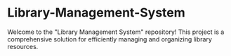 # Library-Management-System
Welcome to the "Library Management System" repository! This project is a comprehensive solution for efficiently managing and organizing library resources. 
